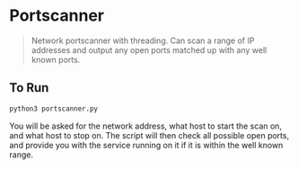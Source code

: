 # Portscanner
> Network portscanner with threading. Can scan a range of IP addresses and output any open ports matched up with any well known ports.

## To Run
```sh
python3 portscanner.py
```
You will be asked for the network address, what host to start the scan on, and what host to stop on. The script will then check all possible open ports, and provide you with the service running on it if it is within the well known range.
